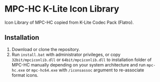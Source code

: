 # MPC-HC K-Lite Icon Library

Icon Library of MPC-HC copied from K-Lite Codec Pack (Flatro).

## Installation

1. Download or clone the repository.
2. Run `install.bat` with administrator privileges, or copy `32bit/mpciconlib.dll` or
   `64bit/mpciconlib.dll` to installation folder of MPC-HC manually depending on your system
   architecture and run `mpc-hc.exe` or `mpc-hc64.exe` with `/iconsassoc` argument to re-associate
   format icons.
